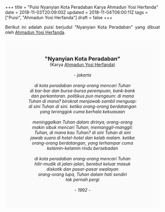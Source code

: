 +++
title = "Puisi Nyanyian Kota Peradaban Karya Ahmadun Yosi Herfanda"
date = 2018-11-03T20:09:00Z
updated = 2018-11-04T06:00:11Z
tags = ["Puisi", "Ahmadun Yosi Herfanda"]
draft = false
+++

<div dir="ltr" style="text-align: left;" trbidi="on"><div style="text-align: justify;">Berikut ini adalah puisi berjudul "Nyanyian Kota Peradaban" yang dibuat oleh <a href="https://ensiklopedia.kemdikbud.go.id/sastra/artikel/Ahmadun_Yosi_Herfanda" target="_blank">Ahmadun Yosi Herfanda</a>. </div><br /><div style="background: #FAFAFA; font-size: 14px; height: auto; margin: 0 auto; padding: 50px; text-align: center; width: auto;"><span style="font-size: 18px;"><b>"Nyanyian Kota Peradaban"</b></span><br />(Karya <a href="https://www.sekata.web.id/tags/ahmadun-yosi-herfanda" target="_blank">Ahmadun Yosi Herfanda)</a> <br /><br /><i>- jakarta</i><br /><br /><i>di kota peradaban orang-orang mencari Tuhan</i><br /><i>di bar-bar dan bursa-bursa perempuan, bank-bank</i><br /><i>dan perkantoran. politikus pun mengaum: di mana</i><br /><i>Tuhan di mana? birokrat menjawab sambil menguap:</i><br /><i>di sini Tuhan di sini. ketika orang-orang berdatangan</i><br /><i>yang teronggok cuma berhala kekuasaan</i><br /><br /><i>meninggalkan Tuhan dalam dirinya, orang-orang</i><br /><i>makin sibuk mencari Tuhan, memanggil-manggil:</i><br /><i>Tuhan, di mana kau Tuhan? di sini Tuhan di sini</i><br /><i>jawab suara di hotel-hotel dan kelab malam. ketika</i><br /><i>orang-orang berdatangan, yang terhampar cuma</i><br /><i>kelamin-kelamin rindu bersebadan</i><br /><br /><i>di kota peradaban orang-orang mencari Tuhan</i><br /><i>hilir-mudik di jalan-jalan, berebut keluar masuk</i><br /><i>diskotik dan pasar-pasar swalayan</i><br /><i>orang-orang lupa, Tuhan dalam hati sendiri</i><br /><i>tak pernah pergi</i><br /><br /><i>- 1992 -</i></div></div>
